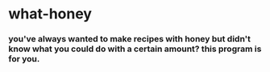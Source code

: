 # what-honey
### you've always wanted to make recipes with honey but didn't know what you could do with a certain amount? this program is for you.
